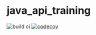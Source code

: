 # java_api_training
![build ci](https://github.com/taugat/java_api_training/actions/workflows/build.yml/badge.svg) [![codecov](https://codecov.io/gh/taugat/java_api_training/branch/main/graph/badge.svg?token=WHdcmA88Fw)](https://codecov.io/gh/taugat/java_api_training)
